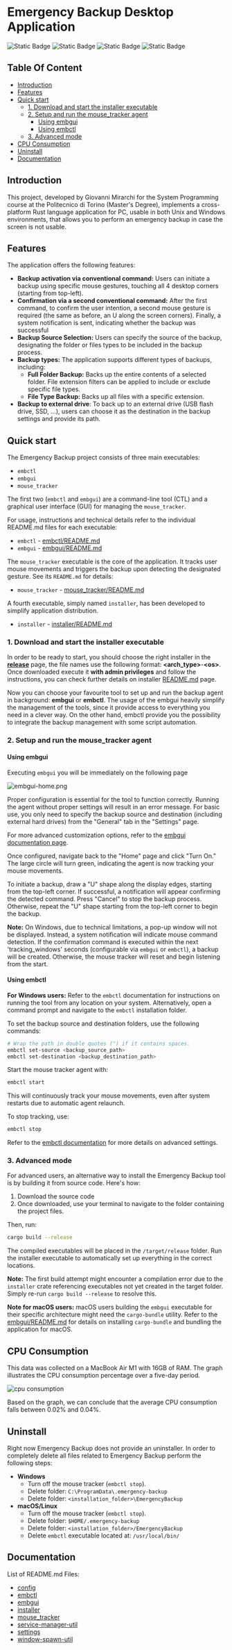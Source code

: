# Emergency Backup Desktop Application

![Static Badge](https://img.shields.io/badge/language-rust-badge?labelColor=green&color=red)
![Static Badge](https://img.shields.io/badge/windows_os-working-badge?labelColor=blue&color=green)
![Static Badge](https://img.shields.io/badge/mac_os-working-badge?labelColor=white&color=green)
![Static Badge](https://img.shields.io/badge/linux-to_test-badge?labelColor=yellow&color=gray)

## Table Of Content
<!-- TOC -->
* [Introduction](#introduction)
* [Features](#features)
* [Quick start](#quick-start)
  * [1. Download and start the installer executable](#1-download-and-start-the-installer-executable)
  * [2. Setup and run the mouse_tracker agent](#2-setup-and-run-the-mouse_tracker-agent)
    * [Using embgui](#using-embgui)
    * [Using embctl](#using-embctl)
  * [3. Advanced mode](#3-advanced-mode)
* [CPU Consumption](#cpu-consumption)
* [Uninstall](#uninstall)
* [Documentation](#documentation)
<!-- TOC -->

## Introduction

This project, developed by Giovanni Mirarchi for the System Programming course at the Politecnico di Torino (Master's Degree), implements a cross-platform Rust language application for PC, usable in both Unix and Windows environments, that allows you to perform an emergency backup in case the screen is not usable.

## Features

The application offers the following features:

- **Backup activation via conventional command:** Users can initiate a backup using specific mouse gestures, touching all 4 desktop corners (starting from top-left).
- **Confirmation via a second conventional command:** After the first command, to confirm the user intention, a second mouse gesture is required (the same as before, an U along the screen corners). Finally, a system notification is sent, indicating whether the backup was successful
- **Backup Source Selection:** Users can specify the source of the backup, designating the folder or files types to be included in the backup process.
- **Backup types:** The application supports different types of backups, including:
    - **Full Folder Backup:** Backs up the entire contents of a selected folder. File extension filters can be applied to include or exclude specific file types.
    - **File Type Backup:** Backs up all files with a specific extension.
- **Backup to external drive**: To back up to an external drive (USB flash drive, SSD, ...), users can choose it as the destination in the backup settings and provide its path.

## Quick start

The Emergency Backup project consists of three main executables:

- `embctl`
- `embgui`
- `mouse_tracker`

The first two (`embctl` and `embgui`) are a command-line tool (CTL) and a graphical user interface (GUI) for managing the `mouse_tracker`.

For usage, instructions and technical details refer to the individual README.md files for each executable:

- `embctl` - [embctl/README.md](embctl/README.md)
- `embgui` - [embgui/README.md](embgui/README.md)

The `mouse_tracker` executable is the core of the application. It tracks user mouse movements and triggers the backup upon detecting the designated gesture. See its `README.md` for details:

- `mouse_tracker` - [mouse_tracker/README.md](mouse_tracker/README.md)

A fourth executable, simply named `installer`, has been developed to simplify application distribution.

- `installer` - [installer/README.md](installer/README.md)

### 1. Download and start the installer executable

In order to be ready to start, you should choose the right installer in the **[release](https://github.com/giovannimirarchi420/emergency-backup/releases)** page, the file names use the following format: **\<arch\_type\>**-**\<os\>**.
Once downloaded execute it **with admin privileges** and follow the instructions, you can check further details on installer [README.md](installer/README.md) page.

Now you can choose your favourite tool to set up and run the backup agent in background: **embgui** or **embctl**.
The usage of the embgui heavily simplify the management of the tools, since it provide access to everything you need in a clever way.
On the other hand, embctl provide you the possibility to integrate the backup management with some script automation.

### 2. Setup and run the mouse_tracker agent

#### Using embgui

Executing `embgui` you will be immediately on the following page

![embgui-home.png](/docs/embgui-startup.png)

Proper configuration is essential for the tool to function correctly. Running the agent without proper settings will result in an error message. For basic use, you only need to specify the backup source and destination (including external hard drives) from the "General" tab in the "Settings" page.

For more advanced customization options, refer to the [embgui documentation page](embgui/README.md).

Once configured, navigate back to the "Home" page and click "Turn On." The large circle will turn green, indicating the agent is now tracking your mouse movements.

To initiate a backup, draw a "U" shape along the display edges, starting from the top-left corner. If successful, a notification will appear confirming the detected command. Press "Cancel" to stop the backup process. Otherwise, repeat the "U" shape starting from the top-left corner to begin the backup.

**Note:** On Windows, due to technical limitations, a pop-up window will not be displayed. Instead, a system notification will indicate mouse command detection. If the confirmation command is executed within the next 'tracking_windows' seconds (configurable via `embgui` or `embctl`), a backup will be created. Otherwise, the mouse tracker will reset and begin listening from the start.

#### Using embctl

**For Windows users:** Refer to the `embctl` documentation for instructions on running the tool from any location on your system.
Alternatively, open a command prompt and navigate to the `embctl` installation folder.

To set the backup source and destination folders, use the following commands:

```bash
# Wrap the path in double quotes (") if it contains spaces.
embctl set-source <backup_source_path>
embctl set-destination <backup_destination_path>
```

Start the mouse tracker agent with:
```bash
embctl start
```
This will continuously track your mouse movements, even after system restarts due to automatic agent relaunch.

To stop tracking, use:
```bash
embctl stop
```
Refer to the [embctl documentation](embctl/README.md) for more details on advanced settings.

### 3. Advanced mode
For advanced users, an alternative way to install the Emergency Backup tool is by building it from source code. Here's how:

1. Download the source code
2. Once downloaded, use your terminal to navigate to the folder containing the project files.

Then, run:
```bash
cargo build --release
```

The compiled executables will be placed in the `/target/release` folder. Run the installer executable to automatically set up everything in the correct locations.

**Note:** The first build attempt might encounter a compilation error due to the `installer` crate referencing executables not yet created in the target folder. Simply re-run `cargo build --release` to resolve this.

**Note for macOS users:** macOS users building the `embgui` executable for their specific architecture might need the `cargo-bundle` utility. Refer to the [embgui/README.md](embgui/README.md) for details on installing `cargo-bundle` and bundling the application for macOS.

## CPU Consumption
This data was collected on a MacBook Air M1 with 16GB of RAM. The graph illustrates the CPU consumption percentage over a five-day period.

![cpu consumption](docs/cpu-consumption.png)

Based on the graph, we can conclude that the average CPU consumption falls between 0.02% and 0.04%.

## Uninstall

Right now Emergency Backup does not provide an uninstaller. In order to completely delete all files related to Emergency Backup perform the following steps:

- **Windows**
  - Turn off the mouse tracker (`embctl stop`).
  - Delete folder: `C:\ProgramData\.emergency-backup`
  - Delete folder: `<installation_folder>\EmergencyBackup`
- **macOS/Linux**
  - Turn off the mouse tracker (`embctl stop`).
  - Delete folder: `$HOME/.emergency-backup`
  - Delete folder: `<installation_folder>/EmergencyBackup`
  - Delete `embctl` executable located at: `/usr/local/bin/`

## Documentation

List of README.md Files:

- [config](config/README.md)
- [embctl](embctl/README.md)
- [embgui](embgui/README.md)
- [installer](installer/README.md)
- [mouse_tracker](mouse_tracker/README.md)
- [service-manager-util](service-manager-util/README.md)
- [settings](settings/README.md)
- [window-spawn-util](window-spawn-util/README.md)
